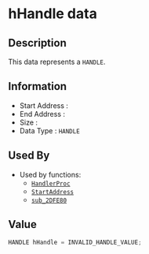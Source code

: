 # hHandle data

## Description

This data represents a `HANDLE`.

## Information

* Start Address : 
* End Address : 
* Size : 
* Data Type : `HANDLE`

## Used By

* Used by functions:
  * [`HandlerProc`](HandlerProc.md)
  * [`StartAddress`](StartAddress.md)
  * [`sub_2DFE80`](sub_2DFE80.md)

## Value

```c
HANDLE hHandle = INVALID_HANDLE_VALUE;
```

